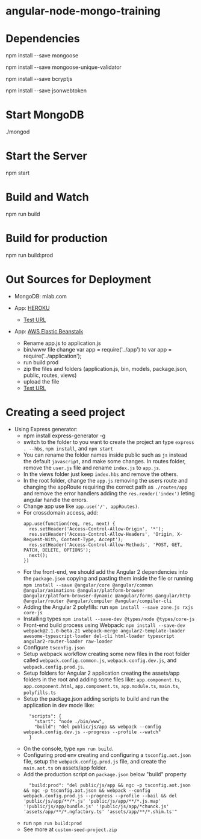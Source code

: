 # angular-node-mongo-training

# Dependencies

npm install --save mongoose

npm install --save mongoose-unique-validator

npm install --save bcryptjs

npm install --save jsonwebtoken

# Start MongoDB

./mongod

# Start the Server

npm start

# Build and Watch

npm run build

# Build for production

npm run build:prod

# Out Sources for Deployment 

- MongoDB: mlab.com
- App: [HEROKU](heroku.com)
  - [Test URL](https://gui-angular2-udemy.herokuapp.com/)

- App: [AWS Elastic Beanstalk](aws.amazon.com)
  - Rename app.js to application.js
  - bin/www file change var app = require('../app') to var app = require('../application');
  - run build:prod
  - zip the files and folders (application.js, bin, models, package.json, public, routes, views)
  - upload the file
  - [Test URL](http://guiangula2udemy-env.us-east-2.elasticbeanstalk.com/)

# Creating a seed project

- Using Express generator:
  - npm install express-generator -g
  - switch to the folder to you want to create the project an type `express . --hbs`, `npm install`, and `npm start`
  - You can rename the folder names inside public such as `js` instead the default `javascript`, and make some changes. In routes folder, remove the `user.js` file and rename `index.js` to `app.js`.
  - In the views folder just keep `index.hbs` and remove the others.
  - In the root folder, change the `app.js` removing the users route and changing the appRoute requiring the correct path as `./routes/app` and remove the error handlers adding the `res.render('index')` leting angular handle the errors.
  - Change app use like `app.use('/', appRoutes)`.
  - For crossdomain access, add:
    ```
    app.use(function(req, res, next) {
      res.setHeader('Access-Control-Allow-Origin', '*');
      res.setHeader('Access-Control-Allow-Headers', 'Origin, X-Request-With, Content-Type, Accept');
      res.setHeader('Access-Control-Allow-Methods', 'POST, GET, PATCH, DELETE, OPTIONS');
      next();
    })
    ```
  - For the front-end, we should add the Angular 2 dependencies into the `package.json` copying and pasting them inside the file or running `npm install --save @angular/core @angular/common @angular/animations @angular/platform-browser @angular/platform-browser-dynamic @angular/forms @angular/http @angular/router @angular/compiler @angular/compiler-cli`
  - Adding the Angular 2 polyfills: run `npm install --save zone.js rxjs core-js`
  - Installing types `npm install --save-dev @types/node @types/core-js`
  - Front-end build process using Webpack: `npm install --save-dev webpack@2.1.0-beta.21 webpack-merge angular2-template-loader awesome-typescript-loader del-cli html-loader typescript angular2-router-loader raw-loader`
  - Configure `tsconfig.json`
  - Setup webpack workflow creating some new files in the root folder called `webpack.config.common.js`, `webpack.config.dev.js`, and `webpack.config.prod.js`.
  - Setup folders for Angular 2 application creating the assets/app folders in the root and adding some files like: `app.component.ts`, `app.component.html`, `app.component.ts`, `app.module.ts`, `main.ts`, `polyfills.ts`
  - Setup the package.json adding scripts to build and run the application in dev mode like:
    ```
      "scripts": {
        "start": "node ./bin/www",
        "build": "del public/js/app && webpack --config webpack.config.dev.js --progress --profile --watch"
      }
    ```
  - On the console, type `npm run build`.
  - Configuring prod env creating and configuring a `tsconfig.aot.json` file, setup the `webpack.config.prod.js` file, and create the `main.aot.ts` on  assets/app folder.
  - Add the production script on `package.json` below "build" property
    ```
      "build:prod": "del public/js/app && ngc -p tsconfig.aot.json && ngc -p tsconfig.aot.json && webpack --config webpack.config.prod.js --progress --profile --bail && del 'public/js/app/**/*.js' 'public/js/app/**/*.js.map' '!public/js/app/bundle.js' '!public/js/app/*chunck.js' 'assets/app/**/*.ngfactory.ts' 'assets/app/**/*.shim.ts'"
    ```
  - run `npm run build:prod`
  - See more at `custom-seed-project.zip`



